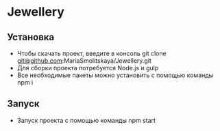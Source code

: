 Jewellery
==========

Установка
----------
* Чтобы скачать проект, введите в консоль git clone git@github.com:MariaSmolitskaya/Jewellery.git
* Для сборки проекта потребуется Node.js и gulp
* Все необходимые пакеты можно установить с помощью команды npm i

Запуск
-------
* Запуск проекта с помощью команды npm start